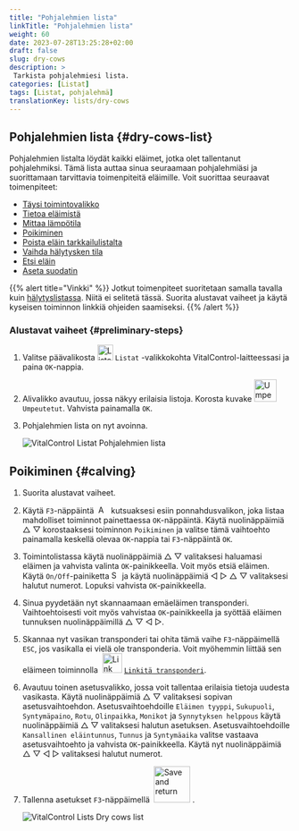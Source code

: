```yaml
---
title: "Pohjalehmien lista"
linkTitle: "Pohjalehmien lista"
weight: 60
date: 2023-07-28T13:25:28+02:00
draft: false
slug: dry-cows
description: >
 Tarkista pohjalehmiesi lista.
categories: [Listat]
tags: [Listat, pohjalehmä]
translationKey: lists/dry-cows
---
```

## Pohjalehmien lista {#dry-cows-list}

Pohjalehmien listalta löydät kaikki eläimet, jotka olet tallentanut pohjalehmiksi. Tämä lista auttaa sinua seuraamaan pohjalehmiäsi ja suorittamaan tarvittavia toimenpiteitä eläimille. Voit suorittaa seuraavat toimenpiteet:

- [Täysi toimintovalikko](../alarm/#full-action-menu)
- [Tietoa eläimistä](../alarm/#animal-data)
- [Mittaa lämpötila](../alarm/#take-temperature)
- [Poikiminen](#calving)
- [Poista eläin tarkkailulistalta](../on-watch/#toggle-alarm-status)
- [Vaihda hälytysken tila](../alarm/#toggle-watch-status)
- [Etsi eläin](../alarm/#search-animal)
- [Aseta suodatin](../alarm/#set-filter)


{{% alert title="Vinkki" %}}
Jotkut toimenpiteet suoritetaan samalla tavalla kuin [hälytyslistassa](../alarm). Niitä ei selitetä tässä. Suorita alustavat vaiheet ja käytä kyseisen toiminnon linkkiä ohjeiden saamiseksi.
{{% /alert %}}

### Alustavat vaiheet {#preliminary-steps}

1. Valitse päävalikosta <img src="/icons/main/lists.svg" width="28" align="bottom" alt="Listat" /> `Listat` -valikkokohta VitalControl-laitteessasi ja paina `OK`-nappia.

2. Alivalikko avautuu, jossa näkyy erilaisia listoja. Korosta kuvake <img src="/icons/lists/drycows.svg" width="40" align="bottom" alt="Umpeutetut" /> `Umpeutetut`. Vahvista painamalla `OK`.

3. Pohjalehmien lista on nyt avoinna.

   ![VitalControl Listat Pohjalehmien lista](../images/firststeps5.png "Alustavat vaiheet")

## Poikiminen {#calving}

1. Suorita alustavat vaiheet.

2. Käytä `F3`-näppäintä &nbsp;<img src="/icons/footer/open-popup.svg" width="15" align="bottom" alt="Avaa ponnahdusikkuna" />&nbsp; kutsuaksesi esiin ponnahdusvalikon, joka listaa mahdolliset toiminnot painettaessa `OK`-näppäintä. Käytä nuolinäppäimiä △ ▽ korostaaksesi toiminnon `Poikiminen` ja valitse tämä vaihtoehto painamalla keskellä olevaa `OK`-nappia tai `F3`-näppäintä `OK`.

3. Toimintolistassa käytä nuolinäppäimiä △ ▽ valitaksesi haluamasi eläimen ja vahvista valinta `OK`-painikkeella. Voit myös etsiä eläimen. Käytä `On/Off`-painiketta <img src="/icons/footer/search.svg" width="15" align="bottom" alt="Search" /> ja käytä nuolinäppäimiä ◁ ▷ △ ▽ valitaksesi halutut numerot. Lopuksi vahvista `OK`-painikkeella.

4. Sinua pyydetään nyt skannaamaan emäeläimen transponderi. Vaihtoehtoisesti voit myös vahvistaa `OK`-painikkeella ja syöttää eläimen tunnuksen nuolinäppäimillä △ ▽ ◁ ▷.

5. Skannaa nyt vasikan transponderi tai ohita tämä vaihe `F3`-näppäimellä `ESC`, jos vasikalla ei vielä ole transponderia. Voit myöhemmin liittää sen eläimeen toiminnolla &nbsp;<img src="/icons/actions/link-transponder.svg" width="35" align="bottom" alt="Link transponder" /> [`Linkitä transponderi`](../../actions/link-transponder).

6. Avautuu toinen asetusvalikko, jossa voit tallentaa erilaisia tietoja uudesta vasikasta. Käytä nuolinäppäimiä △ ▽ valitaksesi sopivan asetusvaihtoehdon. Asetusvaihtoehdoille `Eläimen tyyppi`, `Sukupuoli`, `Syntymäpaino`, `Rotu`, `Olinpaikka`, `Monikot` ja `Synnytyksen helppous` käytä nuolinäppäimiä △ ▽ valitaksesi halutun asetuksen. Asetusvaihtoehdoille `Kansallinen eläintunnus`, `Tunnus` ja `Syntymäaika` valitse vastaava asetusvaihtoehto ja vahvista `OK`-painikkeella. Käytä nyt nuolinäppäimiä △ ▽ ◁ ▷ valitaksesi halutut numerot.

7. Tallenna asetukset `F3`-näppäimellä &nbsp;<img src="/icons/footer/save_exit.svg" width="65" align="bottom" alt="Save and return" />&nbsp;.

   ![VitalControl Lists Dry cows list](../images/calving.png "Poikiminen")
